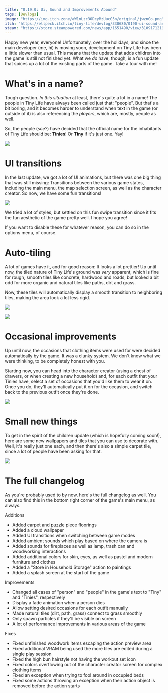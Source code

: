 ```yaml
---
title: "0.19.0: Ui, Sound and Improvements Abound"
tags: [Devlogs]
image: "https://img.itch.zone/aW1nLzc3ODcyMzUucG5n/original/jwznGo.png"
itch: "https://ellpeck.itch.io/tiny-life/devlog/330680/0190-ui-sound-and-improvements-abound"
steam: "https://store.steampowered.com/news/app/1651490/view/3109171219652255208"
---
```


Happy new year, everyone! Unfortunately, over the holidays, and since the main developer (me, hi) is moving soon, development on Tiny Life has been a little slower than usual. This means that the update that adds children into the game is still not finished yet. What we *do* have, though, is a fun update that spices up a lot of the existing parts of the game. Take a tour with me!

# What's in a name?
Tough question. *In this situation* at least, there's quite a lot in a name! The people in Tiny Life have always been called just that: "people". But that's a bit boring, and it becomes harder to understand when text in the game (or outside of it) is also referencing the *players*, which are, mostly, people as well.

So, the people (*see?*) have decided that the official name for the inhabitants of Tiny Life should be: **Tinies**! Or **Tiny** if it's just one. Yay!

![](https://img.itch.zone/aW1nLzc3ODcyMzUucG5n/original/jwznGo.png)


# UI transitions
In the last update, we got a lot of UI animations, but there was one big thing that was still missing: Transitions between the various game states, including the main menu, the map selection screen, as well as the character creator. So now, we have some fun transitions!

![](https://img.itch.zone/aW1nLzc3ODcxODcuZ2lm/original/%2BPlCUI.gif)

We tried a lot of styles, but settled on this fun swipe transition since it fits the fun aesthetic of the game pretty well. I hope you agree!

If you want to disable these for whatever reason, you can do so in the options menu, of course.

# Auto-tiling
A lot of games have it, and for good reason: It looks a lot prettier! Up until now, the tiled nature of Tiny Life's ground was *very* apparent, which is fine for rough, smooth tiles like concrete, hardwood and roads, but looked a bit odd for more organic and natural tiles like paths, dirt and grass.

Now, these tiles will automatically display a smooth transition to neighboring tiles, making the area look a lot less rigid.

![](https://img.itch.zone/aW1nLzc3ODcyMTUucG5n/original/wIQjQx.png)

![](https://img.itch.zone/aW1nLzc3ODcyMTYucG5n/original/YV3k3K.png)

# Occasional improvements
Up until now, the occasions that clothing items were used for were decided automatically by the game. It was a clunky system. We don't know what we were thinking, to be completely honest with you.

Starting now, you can head into the character creator (using a chest of drawers, or when creating a new household) and, for each outfit that your Tinies have, select a set of occasions that you'd like them to wear it on. Once you do, they'll automatically put it on for the occasion, and switch back to the previous outfit once they're done.

![](https://img.itch.zone/aW1nLzc3ODcyMTkucG5n/original/q9m%2Fh%2F.png)

# Small new things
To get in the spirit of the children update (which is hopefully coming soon!), here are some new wallpapers and tiles that you can use to decorate with. Well, it's really just one each, and then there's also a simple carpet tile, since a lot of people have been asking for that.

![](https://img.itch.zone/aW1nLzc3ODcyMjMucG5n/original/sTP5i4.png)

# The full changelog
As you're probably used to by now, here's the full changelog as well. You can also find this in the bottom right corner of the game's main menu, as always.

Additions
- Added carpet and puzzle piece floorings
- Added a cloud wallpaper
- Added UI transitions when switching between game modes
- Added ambient sounds which play based on where the camera is
- Added sounds for fireplaces as well as lamp, trash can and woodworking interactions
- Added additional colors for skin, eyes, as well as pastel and modern furniture and clothes
- Added a "Store in Household Storage" action to paintings
- Added a splash screen at the start of the game

Improvements
- Changed all cases of "person" and "people" in the game's text to "Tiny" and "Tinies", respectively
- Display a fade animation when a person dies
- Allow setting desired occasions for each outfit manually
- Made natural tiles (dirt, path, grass) connect to grass smoothly
- Only spawn particles if they'll be visible on screen
- A lot of performance improvements in various areas of the game

Fixes
- Fixed unfinished woodwork items escaping the action preview area
- Fixed additional VRAM being used the more tiles are edited during a single play session
- Fixed the high bun hairstyle not having the workout set icon
- Fixed colors overflowing out of the character creator screen for complex clothing items
- Fixed an exception when trying to fool around in occupied beds
- Fixed some actions throwing an exception when their action object is removed before the action starts
